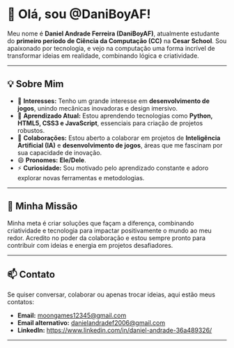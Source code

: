 # 👋 Olá, sou @DaniBoyAF!

Meu nome é **Daniel Andrade Ferreira (DaniBoyAF)**, atualmente estudante do **primeiro período de Ciência da Computação (CC)** na **Cesar School**. Sou apaixonado por tecnologia, e vejo na computação uma forma incrível de transformar ideias em realidade, combinando lógica e criatividade.

---

## 💡 Sobre Mim

- 👀 **Interesses:** Tenho um grande interesse em **desenvolvimento de jogos**, unindo mecânicas inovadoras e design imersivo.  
- 🌱 **Aprendizado Atual:** Estou aprendendo tecnologias como **Python, HTML5, CSS3 e JavaScript**, essenciais para criação de projetos robustos.  
- 💞️ **Colaborações:** Estou aberto a colaborar em projetos de **Inteligência Artificial (IA)** e **desenvolvimento de jogos**, áreas que me fascinam por sua capacidade de inovação.  
- 😄 **Pronomes:** **Ele/Dele**.  
- ⚡ **Curiosidade:** Sou motivado pelo aprendizado constante e adoro explorar novas ferramentas e metodologias.  

---

## 🚀 Minha Missão

Minha meta é criar soluções que façam a diferença, combinando criatividade e tecnologia para impactar positivamente o mundo ao meu redor. Acredito no poder da colaboração e estou sempre pronto para contribuir com ideias e energia em projetos desafiadores.

---

## 📫 Contato

Se quiser conversar, colaborar ou apenas trocar ideias, aqui estão meus contatos:  
- **Email:** [moongames12345@gmail.com](mailto:moongames12345@gmail.com)  
- **Email alternativo:** [danielandradef2006@gmail.com](mailto:danielandradef2006@gmail.com)  
- **Linkedln:** https://www.linkedin.com/in/daniel-andrade-36a489326/
---


